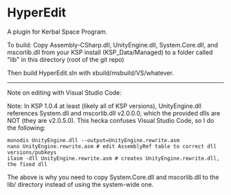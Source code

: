 HyperEdit
=========

A plugin for Kerbal Space Program.

To build: Copy Assembly-CSharp.dll, UnityEngine.dll, System.Core.dll, and mscorlib.dll from your KSP install (KSP_Data/Managed) to a folder called "lib" in this directory (root of the git repo)

Then build HyperEdit.sln with xbuild/msbuild/VS/whatever.

----

Note on editing with Visual Studio Code:

Note: In KSP 1.0.4 at least (likely all of KSP versions), UnityEngine.dll references System.dll and mscorlib.dll v2.0.0.0, which the provided dlls are NOT (they are v2.0.5.0). This hecka confuses Visual Studio Code, so I do the following:

    monodis UnityEngine.dll --output=UnityEngine.rewrite.asm
    nano UnityEngine.rewrite.asm # edit AssemblyRef table to correct dll versions/pubkeys
    ilasm -dll UnityEngine.rewrite.asm # creates UnityEngine.rewrite.dll, the fixed dll

The above is why you need to copy System.Core.dll and mscorlib.dll to the lib/ directory instead of using the system-wide one.
